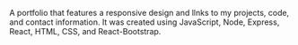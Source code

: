 A portfolio that features a responsive design and llnks to my projects, code, and contact information. It was created using JavaScript, Node, Express, React, HTML, CSS, and React-Bootstrap.
